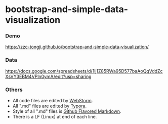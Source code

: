 # bootstrap-and-simple-data-visualization

### Demo

https://zzc-tongji.github.io/bootstrap-and-simple-data-visualization/

### Data

https://docs.google.com/spreadsheets/d/1lj1Z85RWa95D577baAoQqVddZcXsVY3EBM4VPln0ymA/edit?usp=sharing

### Others

- All code files are edited by [WebStorm](http://www.jetbrains.com/webstorm/).
- All ".md" files are edited by [Typora](http://typora.io/).
- Style of all ".md" files is [Github Flavored Markdown](https://guides.github.com/features/mastering-markdown/#GitHub-flavored-markdown).
- There is a LF (Linux) at end of each line.

